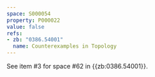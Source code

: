 ```yaml
---
space: S000054
property: P000022
value: false
refs:
- zb: "0386.54001"
  name: Counterexamples in Topology
---
```


See item #3 for space #62 in {{zb:0386.54001}}.
